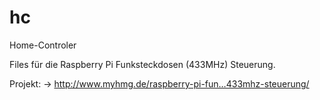 # hc
Home-Controler

Files für die Raspberry Pi Funksteckdosen (433MHz) Steuerung.

Projekt: -> http://www.myhmg.de/raspberry-pi-fun…433mhz-steuerung/

